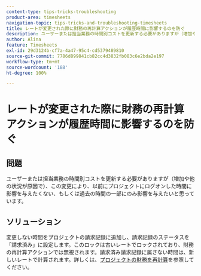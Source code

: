 ```yaml
---
content-type: tips-tricks-troubleshooting
product-area: timesheets
navigation-topic: tips-tricks-and-troubleshooting-timesheets
title: レートが変更された際に財務の再計算アクションが履歴時間に影響するのを防ぐ
description: ユーザーまたは担当業務の時間別コストを更新する必要がありますが（増加や他の状況が原因で）、この変更により、以前にプロジェクトにログオンした時間に影響を与えたくない、もしくは過去の時間の一部にのみ影響を与えたいと思っています。
author: Alina
feature: Timesheets
exl-id: 29d3124b-cf7a-4a47-95c4-cd5379489810
source-git-commit: 7786d899841cb82cc4d3832fb083c6e2bda2e197
workflow-type: tm+mt
source-wordcount: '188'
ht-degree: 100%

---
```


# レートが変更された際に財務の再計算アクションが履歴時間に影響するのを防ぐ

## 問題

ユーザーまたは担当業務の時間別コストを更新する必要がありますが（増加や他の状況が原因で）、この変更により、以前にプロジェクトにログオンした時間に影響を与えたくない、もしくは過去の時間の一部にのみ影響を与えたいと思っています。

## ソリューション

変更しない時間をプロジェクトの請求記録に追加し、請求記録のステータスを「請求済み」に設定します。このロックは古いレートでロックされており、財務の再計算アクションでは無視されます。請求済み請求記録に属さない時間は、新しいレートで計算されます。詳しくは、[プロジェクトの財務を再計算](../../manage-work/projects/project-finances/recalculate-project-finances.md)を参照してください。
